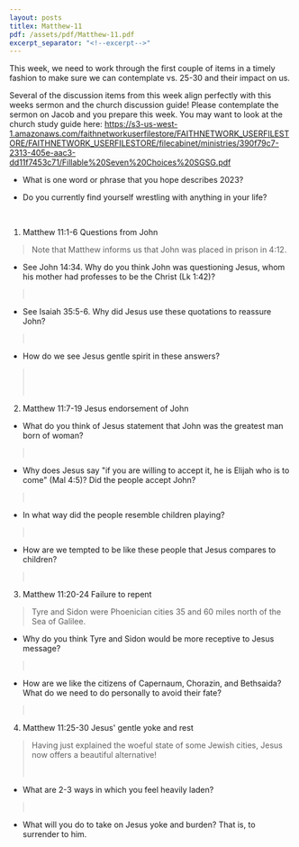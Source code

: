 ```yaml
---
layout: posts
titlex: Matthew-11
pdf: /assets/pdf/Matthew-11.pdf
excerpt_separator: "<!--excerpt-->"
---
```

This week, we need to work through the first couple of items in a timely
fashion to make sure we can contemplate vs. 25-30 and their impact on
us.

<!--excerpt-->

Several of the discussion items from this week align perfectly with this
weeks sermon and the church discussion guide! Please contemplate the
sermon on Jacob and you prepare this week. You may want to look at the
church study guide here:
<https://s3-us-west-1.amazonaws.com/faithnetworkuserfilestore/FAITHNETWORK_USERFILESTORE/FAITHNETWORK_USERFILESTORE/filecabinet/ministries/390f79c7-2313-405e-aac3-dd11f7453c71/Fillable%20Seven%20Choices%20SGSG.pdf>

-   What is one word or phrase that you hope describes 2023?

-   Do you currently find yourself wrestling with anything in your life?

 

1.  Matthew 11:1-6 Questions from John

> Note that Matthew informs us that John was placed in prison in 4:12.

-   See John 14:34. Why do you think John was questioning Jesus, whom
    his mother had professes to be the Christ (Lk 1:42)?

>  

-   See Isaiah 35:5-6. Why did Jesus use these quotations to reassure
    John?

>  

-   How do we see Jesus gentle spirit in these answers?

>  
>
>  

2.  Matthew 11:7-19 Jesus endorsement of John

-   What do you think of Jesus statement that John was the greatest man
    born of woman?

>  

-   Why does Jesus say \"if you are willing to accept it, he is Elijah
    who is to come\" (Mal 4:5)? Did the people accept John?

>  

-   In what way did the people resemble children playing?

>  

-   How are we tempted to be like these people that Jesus compares to
    children?

>  

3.  Matthew 11:20-24 Failure to repent

> Tyre and Sidon were Phoenician cities 35 and 60 miles north of the Sea
> of Galilee.

-   Why do you think Tyre and Sidon would be more receptive to Jesus
    message?

>  

-   How are we like the citizens of Capernaum, Chorazin, and Bethsaida?
    What do we need to do personally to avoid their fate?

>  

4.  Matthew 11:25-30 Jesus\' gentle yoke and rest

> Having just explained the woeful state of some Jewish cities, Jesus
> now offers a beautiful alternative!
>
>  

-   What are 2-3 ways in which you feel heavily laden?

>  

-   What will you do to take on Jesus yoke and burden? That is, to
    surrender to him.

 
